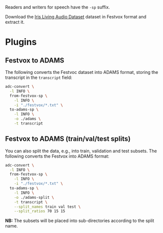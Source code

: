 Readers and writers for speech have the `-sp` suffix.

Download the [Iris Living Audio Dataset](https://datasets.cms.waikato.ac.nz/ufdl/living-audio-datasets/) dataset in Festvox format and extract it.

# Plugins

## Festvox to ADAMS

The following converts the Festvoc dataset into ADAMS format, storing the transcript in the `transcript` field:

```bash
adc-convert \
  -l INFO \
  from-festvox-sp \
    -l INFO \
    -i "./festvox/*.txt" \
  to-adams-sp \
    -l INFO \
    -o ./adams \
    -t transcript
```

## Festvox to ADAMS (train/val/test splits)

You can also split the data, e.g., into train, validation and test subsets.
The following converts the Festvox into ADAMS format:

```bash
adc-convert \
  -l INFO \
  from-festvox-sp \
    -l INFO \
    -i "./festvox/*.txt" \
  to-adams-sp \
    -l INFO \
    -o ./adams-split \
    -t transcript \
    --split_names train val test \
    --split_ratios 70 15 15
```

**NB:** The subsets will be placed into sub-directories according to the split name.
